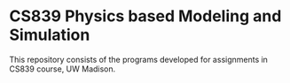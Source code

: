 # CS839 Physics based Modeling and Simulation
This repository consists of the programs developed for assignments in CS839 course, UW Madison. 
